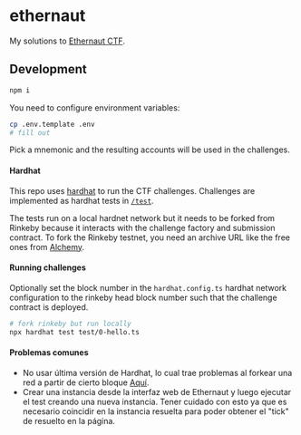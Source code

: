 # ethernaut

My solutions to [Ethernaut CTF](https://ethernaut.openzeppelin.com/).

## Development

```bash
npm i
```

You need to configure environment variables:

```bash
cp .env.template .env
# fill out
```

Pick a mnemonic and the resulting accounts will be used in the challenges.

#### Hardhat

This repo uses [hardhat](https://hardhat.org/) to run the CTF challenges.
Challenges are implemented as hardhat tests in [`/test`](./test).

The tests run on a local hardnet network but it needs to be forked from Rinkeby because it interacts with the challenge factory and submission contract.
To fork the Rinkeby testnet, you need an archive URL like the free ones from [Alchemy](https://alchemyapi.io/).

#### Running challenges

Optionally set the block number in the `hardhat.config.ts` hardhat network configuration to the rinkeby head block number such that the challenge contract is deployed.

```bash
# fork rinkeby but run locally
npx hardhat test test/0-hello.ts
```


#### Problemas comunes
- No usar última versión de Hardhat, lo cual trae problemas al forkear una red a partir de cierto bloque [Aquí](https://forum.openzeppelin.com/t/local-testing-hardhat-fork-ganache-error/15408/10).
- Crear una instancia desde la interfaz web de Ethernaut y luego ejecutar el test creando una nueva instancia. Tener cuidado con esto ya que es necesario coincidir en la instancia resuelta para poder obtener el "tick" de resuelto en la página.
